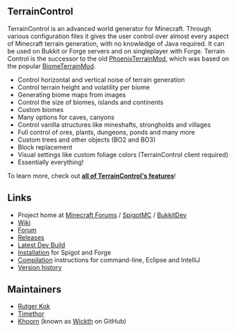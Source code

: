 ##  TerrainControl

TerrainControl is an advanced world generator for Minecraft. Through various configuration files it gives the user control over almost every aspect of Minecraft terrain generation, with no knowledge of Java required. It can be used on Bukkit or Forge servers and on singleplayer with Forge. Terrain Control is the successor to the old <a href="http://www.minecraftforum.net/topic/313991-phoenixterrainmod/">PhoenixTerrainMod</a>, which was based on the popular <a href="http://www.minecraftforum.net/topic/71565-biomemod/">BiomeTerrainMod</a>. 

<ul>
<li>Control horizontal and vertical noise of terrain generation</li>
<li>Control terrain height and volatility per biome</li>
<li>Generating biome maps from images</li>
<li>Control the size of biomes, islands and continents</li>
<li>Custom biomes</li>
<li>Many options for caves, canyons</li>
<li>Control vanilla structures like mineshafts, strongholds and villages</li>
<li>Full control of ores, plants, dungeons, ponds and many more</li>
<li>Custom trees and other objects (BO2 and BO3)</li>
<li>Block replacement</li>
<li>Visual settings like custom foliage colors (TerrainControl client required)</li>
<li>Essentially everything!</li>
</ul>
To learn more, check out <a href="https://github.com/MCTCP/TerrainControl/wiki/Features"><strong>all of TerrainControl's features</strong></a>!

## Links
* Project home at [Minecraft Forums](http://www.minecraftforum.net/forums/mapping-and-modding/minecraft-mods/2554291-terraincontrol-advanced-world-generator) / [SpigotMC](https://www.spigotmc.org/resources/terraincontrol.2214/) / [BukkitDev](http://dev.bukkit.org/bukkit-plugins/terrain-control/)
* [Wiki](https://github.com/MCTCP/TerrainControl/wiki/)
* [Forum](http://forum.mctcp.com/)
* [Releases](https://github.com/MCTCP/TerrainControl/releases)
* [Latest Dev Build](http://build.mctcp.com/job/TerrainControl%20-%20Master%20-%20Gradle/default/lastStableBuild/)
* [Installation](https://github.com/MCTCP/TerrainControl/wiki/Installation-instructions) for Spigot and Forge
* [Compilation](./COMPILING.md) instructions for command-line, Eclipse and IntelliJ
* [Version history](https://github.com/MCTCP/TerrainControl/wiki/Version-history)

## Maintainers
* <a href="https://github.com/rutgerkok">Rutger Kok</a>
* <a href="https://github.com/Timethor">Timethor</a>
* <a href="http://dev.bukkit.org/profiles/Khoorn/">Khoorn</a> (known as <a href="https://github.com/Wickth">Wickth</a> on GitHub)
